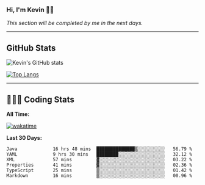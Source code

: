 ### Hi, I'm Kevin 👋🏻

_This section will be completed by me in the next days._


--- 
## GitHub Stats
![Kevin's GitHub stats](https://github-readme-stats.vercel.app/api?username=kevin-kraus&show_icons=true&theme=dark)

[![Top Langs](https://github-readme-stats.vercel.app/api/top-langs/?username=kevin-kraus&layout=compact&theme=dark)]()

---
## 🧑🏻‍💻 Coding Stats

**All Time:**

[![wakatime](https://wakatime.com/badge/user/2ee1869b-72a2-4c21-b5f7-e95432f5a1cf.svg?style=flat)](https://wakatime.com/@2ee1869b-72a2-4c21-b5f7-e95432f5a1cf)

**Last 30 Days:**

<!--START_SECTION:waka-->

```text
Java             16 hrs 48 mins  ██████████████▒░░░░░░░░░░   56.79 %
YAML             9 hrs 30 mins   ████████░░░░░░░░░░░░░░░░░   32.12 %
XML              57 mins         ▓░░░░░░░░░░░░░░░░░░░░░░░░   03.22 %
Properties       41 mins         ▓░░░░░░░░░░░░░░░░░░░░░░░░   02.36 %
TypeScript       25 mins         ▒░░░░░░░░░░░░░░░░░░░░░░░░   01.42 %
Markdown         16 mins         ▒░░░░░░░░░░░░░░░░░░░░░░░░   00.96 %
```

<!--END_SECTION:waka-->
